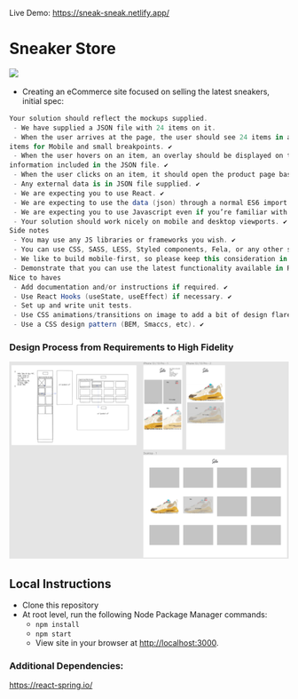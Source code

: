 Live Demo: https://sneak-sneak.netlify.app/

# Sneaker Store

![](https://github.com/bM7tcHF88GBxDni/README-GIF-Storage/blob/main/sneaker-store/sneaker%20store%20demo%203.gif)

- Creating an eCommerce site focused on selling the latest sneakers, initial spec:
```c#
Your solution should reflect the mockups supplied.
 - We have supplied a JSON file with 24 items on it.
 - When the user arrives at the page, the user should see 24 items in a row of 4 items for Desktop and large breakpoints and 2
items for Mobile and small breakpoints. ✔️
 - When the user hovers on an item, an overlay should be displayed on top of the item. The overlay should contain all the product
information included in the JSON file. ✔️
 - When the user clicks on an item, it should open the product page based on the provided url in a new tab. ✔️
 - Any external data is in JSON file supplied. ✔️
 - We are expecting you to use React. ✔️
 - We are expecting to use the data (json) through a normal ES6 import ✔️
 - We are expecting you to use Javascript even if you’re familiar with Typescript. ✔️
 - Your solution should work nicely on mobile and desktop viewports. ✔️
Side notes
 - You may use any JS libraries or frameworks you wish. ✔️
 - You can use CSS, SASS, LESS, Styled components, Fela, or any other styling you like. ✔️
 - We like to build mobile-first, so please keep this consideration in mind. ✔️
 - Demonstrate that you can use the latest functionality available in React to achieve what you need. ✔️
Nice to haves
 - Add documentation and/or instructions if required. ✔️
 - Use React Hooks (useState, useEffect) if necessary. ✔️
 - Set up and write unit tests.
 - Use CSS animations/transitions on image to add a bit of design flare. ✔️
 - Use a CSS design pattern (BEM, Smaccs, etc). ✔️
```

### Design Process from Requirements to High Fidelity 
![](https://github.com/bM7tcHF88GBxDni/README-GIF-Storage/blob/main/sneaker-store/Sneaker%20Store%20Figma.png)

## Local Instructions
- Clone this repository
- At root level, run the following Node Package Manager commands:
  - `npm install`
  - `npm start`
  - View site in your browser at [http://localhost:3000](http://localhost:3000).

### Additional Dependencies:
https://react-spring.io/


